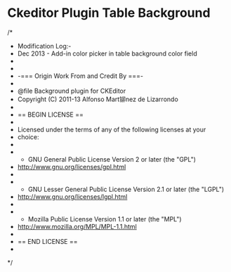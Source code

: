 Ckeditor Plugin Table Background
============

/*
 * Modification Log:-
 * Dec 2013 - Add-in color picker in table background color field
 * 
 * 
 * -=== Origin Work From and Credit By ===-
 * 
 * @file Background plugin for CKEditor
 * Copyright (C) 2011-13 Alfonso Mart铆nez de Lizarrondo
 *
 * == BEGIN LICENSE ==
 *
 * Licensed under the terms of any of the following licenses at your
 * choice:
 *
 *  - GNU General Public License Version 2 or later (the "GPL")
 *    http://www.gnu.org/licenses/gpl.html
 *
 *  - GNU Lesser General Public License Version 2.1 or later (the "LGPL")
 *    http://www.gnu.org/licenses/lgpl.html
 *
 *  - Mozilla Public License Version 1.1 or later (the "MPL")
 *    http://www.mozilla.org/MPL/MPL-1.1.html
 *
 * == END LICENSE ==
 *
 */

